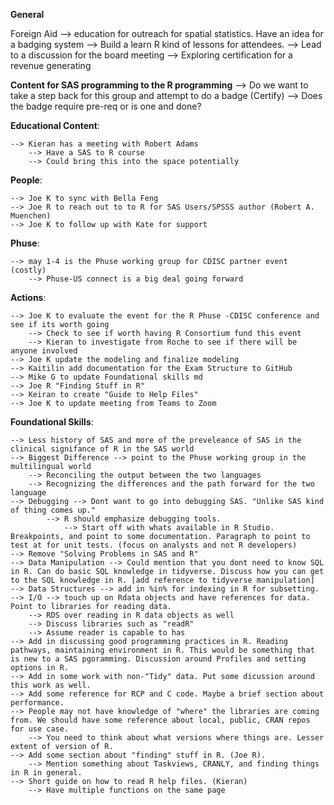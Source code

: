 **General** 

Foreign Aid --> education for outreach for spatial statistics. Have an idea for a badging system
		--> Build a learn R kind of lessons for attendees. 
			--> Lead to a discussion for the board meeting 
			--> Exploring certification for a revenue generating 


**Content for SAS programming to the R programming** 
	--> Do we want to take a step back for this group and attempt to do a badge (Certify)
	--> Does the badge require pre-req or is one and done?


**Educational Content**: 

	--> Kieran has a meeting with Robert Adams 
		--> Have a SAS to R course
		--> Could bring this into the space potentially 


**People**: 

	--> Joe K to sync with Bella Feng 
	--> Joe R to reach out to to R for SAS Users/SPSSS author (Robert A. Muenchen)
	--> Joe K to follow up with Kate for support


**Phuse**:

	--> may 1-4 is the Phuse working group for CDISC partner event (costly)
		--> Phuse-US connect is a big deal going forward 


**Actions**: 

	--> Joe K to evaluate the event for the R Phuse -CDISC conference and see if its worth going 
		--> Check to see if worth having R Consortium fund this event 
		--> Kieran to investigate from Roche to see if there will be anyone involved 
	--> Joe K update the modeling and finalize modeling 
	--> Kaitilin add documentation for the Exam Structure to GitHub
	--> Mike G to update Foundational skills md	
	--> Joe R "Finding Stuff in R"
	--> Keiran to create "Guide to Help Files"
	--> Joe K to update meeting from Teams to Zoom 




**Foundational Skills**: 

	--> Less history of SAS and more of the preveleance of SAS in the clinical signifance of R in the SAS world
	--> Biggest Difference --> point to the Phuse working group in the multilingual world 
		--> Reconciling the output between the two languages 
		--> Recognizing the differences and the path forward for the two language 
	--> Debugging --> Dont want to go into debugging SAS. "Unlike SAS kind of thing comes up." 
			--> R should emphasize debugging tools. 
				--> Start off with whats available in R Studio. Breakpoints, and point to some documentation. Paragraph to point to test at for unit tests. (focus on analysts and not R developers)
	--> Remove "Solving Problems in SAS and R"
	--> Data Manipulation --> Could mention that you dont need to know SQL in R. Can do basic SQL knowledge in tidyverse. Discuss how you can get to the SQL knowledge in R. [add reference to tidyverse manipulation]
	--> Data Structures --> add in %in% for indexing in R for subsetting. 
	--> I/O --> touch up on Rdata objects and have references for data. Point to libraries for reading data. 
		--> RDS over reading in R data objects as well
		--> Discuss libraries such as "readR"
		--> Assume reader is capable to has 
	--> Add in discussing good programming practices in R. Reading pathways, maintaining environment in R. This would be something that is new to a SAS pgoramming. Discussion around Profiles and setting options in R. 
	--> Add in some work with non-"Tidy" data. Put some dicussion around this work as well. 
	--> Add some reference for RCP and C code. Maybe a brief section about performance. 
	--> People may not have knowledge of "where" the libraries are coming from. We should have some reference about local, public, CRAN repos for use case. 
		--> You need to think about what versions where things are. Lesser extent of version of R. 
	--> Add some section about "finding" stuff in R. (Joe R).
		--> Mention something about Taskviews, CRANLY, and finding things in R in general. 
	--> Short guide on how to read R help files. (Kieran)
		--> Have multiple functions on the same page
